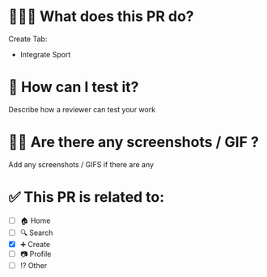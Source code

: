 # 👩🏻‍🏫 What does this PR do?

Create Tab:
- Integrate Sport

# 🧪 How can I test it?
Describe how a reviewer can test your work
# 💅🏽 Are there any screenshots / GIF ?
Add any screenshots / GIFS if there are any
# ✅ This PR is related to:
- [ ] 🏠 Home
- [ ] 🔍 Search
- [x] ➕ Create
- [ ] 📷 Profile
- [ ] ⁉️ Other
